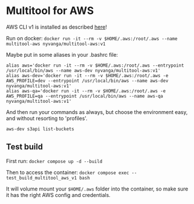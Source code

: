 # Multitool for AWS

AWS CLI v1 is installed as described [here](https://docs.aws.amazon.com/cli/latest/userguide/install-linux.html)!

Run on docker: ```docker run -it --rm -v $HOME/.aws:/root/.aws --name multitool-aws nyvanga/multitool-aws:v1```

Maybe put in some aliases in your .bashrc file:
```
alias aws='docker run -it --rm -v $HOME/.aws:/root/.aws --entrypoint /usr/local/bin/aws --name aws-dev nyvanga/multitool-aws:v1'
alias aws-dev='docker run -it --rm -v $HOME/.aws:/root/.aws -e AWS_PROFILE=dev --entrypoint /usr/local/bin/aws --name aws-dev nyvanga/multitool-aws:v1'
alias aws-qa='docker run -it --rm -v $HOME/.aws:/root/.aws -e AWS_PROFILE=qa --entrypoint /usr/local/bin/aws --name aws-qa nyvanga/multitool-aws:v1'
```

And then run your commands as always, but choose the environment easy, and without resorting to 'profiles'.
```
aws-dev s3api list-buckets
```

## Test build

First run: ```docker compose up -d --build```

Then to access the container: ```docker compose exec -- test_build_multitool_aws_v1 bash```

It will volume mount your ```$HOME/.aws``` folder into the container, so make sure it has the right AWS config and credentials.
